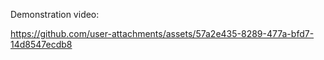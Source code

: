 Demonstration video:





https://github.com/user-attachments/assets/57a2e435-8289-477a-bfd7-14d8547ecdb8

